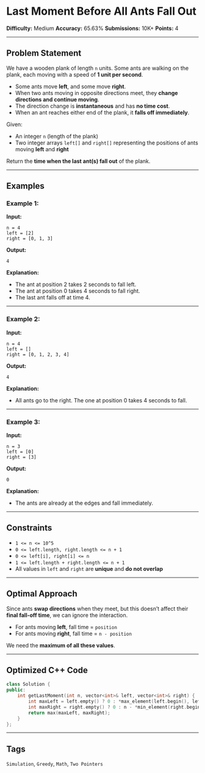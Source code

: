 # Last Moment Before All Ants Fall Out

**Difficulty:** Medium
**Accuracy:** 65.63%
**Submissions:** 10K+
**Points:** 4

---

## Problem Statement

We have a wooden plank of length `n` units. Some ants are walking on the plank, each moving with a speed of **1 unit per second**.

* Some ants move **left**, and some move **right**.
* When two ants moving in opposite directions meet, they **change directions and continue moving**.
* The direction change is **instantaneous** and has **no time cost**.
* When an ant reaches either end of the plank, it **falls off immediately**.

Given:

* An integer `n` (length of the plank)
* Two integer arrays `left[]` and `right[]` representing the positions of ants moving **left** and **right**

Return the **time when the last ant(s) fall out** of the plank.

---

## Examples

### Example 1:

**Input:**

```
n = 4
left = [2]
right = [0, 1, 3]
```

**Output:**

```
4
```

**Explanation:**

* The ant at position 2 takes 2 seconds to fall left.
* The ant at position 0 takes 4 seconds to fall right.
* The last ant falls off at time 4.

---

### Example 2:

**Input:**

```
n = 4
left = []
right = [0, 1, 2, 3, 4]
```

**Output:**

```
4
```

**Explanation:**

* All ants go to the right. The one at position 0 takes 4 seconds to fall.

---

### Example 3:

**Input:**

```
n = 3
left = [0]
right = [3]
```

**Output:**

```
0
```

**Explanation:**

* The ants are already at the edges and fall immediately.

---

## Constraints

* `1 <= n <= 10^5`
* `0 <= left.length, right.length <= n + 1`
* `0 <= left[i], right[i] <= n`
* `1 <= left.length + right.length <= n + 1`
* All values in `left` and `right` are **unique** and **do not overlap**

---

## Optimal Approach

Since ants **swap directions** when they meet, but this doesn’t affect their **final fall-off time**, we can ignore the interaction.

* For ants moving **left**, fall time = `position`
* For ants moving **right**, fall time = `n - position`

We need the **maximum of all these values**.

---

## Optimized C++ Code

```cpp
class Solution {
public:
    int getLastMoment(int n, vector<int>& left, vector<int>& right) {
        int maxLeft = left.empty() ? 0 : *max_element(left.begin(), left.end());
        int maxRight = right.empty() ? 0 : n - *min_element(right.begin(), right.end());
        return max(maxLeft, maxRight);
    }
};
```

---

## Tags

`Simulation`, `Greedy`, `Math`, `Two Pointers`
